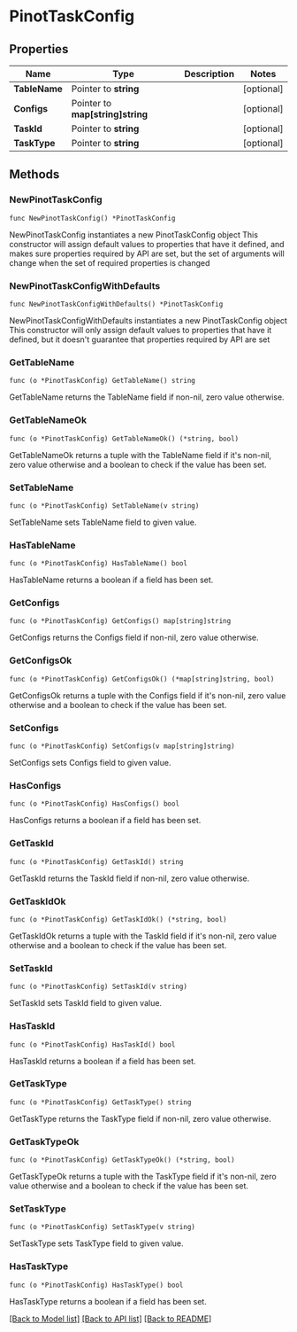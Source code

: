 # PinotTaskConfig

## Properties

Name | Type | Description | Notes
------------ | ------------- | ------------- | -------------
**TableName** | Pointer to **string** |  | [optional] 
**Configs** | Pointer to **map[string]string** |  | [optional] 
**TaskId** | Pointer to **string** |  | [optional] 
**TaskType** | Pointer to **string** |  | [optional] 

## Methods

### NewPinotTaskConfig

`func NewPinotTaskConfig() *PinotTaskConfig`

NewPinotTaskConfig instantiates a new PinotTaskConfig object
This constructor will assign default values to properties that have it defined,
and makes sure properties required by API are set, but the set of arguments
will change when the set of required properties is changed

### NewPinotTaskConfigWithDefaults

`func NewPinotTaskConfigWithDefaults() *PinotTaskConfig`

NewPinotTaskConfigWithDefaults instantiates a new PinotTaskConfig object
This constructor will only assign default values to properties that have it defined,
but it doesn't guarantee that properties required by API are set

### GetTableName

`func (o *PinotTaskConfig) GetTableName() string`

GetTableName returns the TableName field if non-nil, zero value otherwise.

### GetTableNameOk

`func (o *PinotTaskConfig) GetTableNameOk() (*string, bool)`

GetTableNameOk returns a tuple with the TableName field if it's non-nil, zero value otherwise
and a boolean to check if the value has been set.

### SetTableName

`func (o *PinotTaskConfig) SetTableName(v string)`

SetTableName sets TableName field to given value.

### HasTableName

`func (o *PinotTaskConfig) HasTableName() bool`

HasTableName returns a boolean if a field has been set.

### GetConfigs

`func (o *PinotTaskConfig) GetConfigs() map[string]string`

GetConfigs returns the Configs field if non-nil, zero value otherwise.

### GetConfigsOk

`func (o *PinotTaskConfig) GetConfigsOk() (*map[string]string, bool)`

GetConfigsOk returns a tuple with the Configs field if it's non-nil, zero value otherwise
and a boolean to check if the value has been set.

### SetConfigs

`func (o *PinotTaskConfig) SetConfigs(v map[string]string)`

SetConfigs sets Configs field to given value.

### HasConfigs

`func (o *PinotTaskConfig) HasConfigs() bool`

HasConfigs returns a boolean if a field has been set.

### GetTaskId

`func (o *PinotTaskConfig) GetTaskId() string`

GetTaskId returns the TaskId field if non-nil, zero value otherwise.

### GetTaskIdOk

`func (o *PinotTaskConfig) GetTaskIdOk() (*string, bool)`

GetTaskIdOk returns a tuple with the TaskId field if it's non-nil, zero value otherwise
and a boolean to check if the value has been set.

### SetTaskId

`func (o *PinotTaskConfig) SetTaskId(v string)`

SetTaskId sets TaskId field to given value.

### HasTaskId

`func (o *PinotTaskConfig) HasTaskId() bool`

HasTaskId returns a boolean if a field has been set.

### GetTaskType

`func (o *PinotTaskConfig) GetTaskType() string`

GetTaskType returns the TaskType field if non-nil, zero value otherwise.

### GetTaskTypeOk

`func (o *PinotTaskConfig) GetTaskTypeOk() (*string, bool)`

GetTaskTypeOk returns a tuple with the TaskType field if it's non-nil, zero value otherwise
and a boolean to check if the value has been set.

### SetTaskType

`func (o *PinotTaskConfig) SetTaskType(v string)`

SetTaskType sets TaskType field to given value.

### HasTaskType

`func (o *PinotTaskConfig) HasTaskType() bool`

HasTaskType returns a boolean if a field has been set.


[[Back to Model list]](../README.md#documentation-for-models) [[Back to API list]](../README.md#documentation-for-api-endpoints) [[Back to README]](../README.md)


